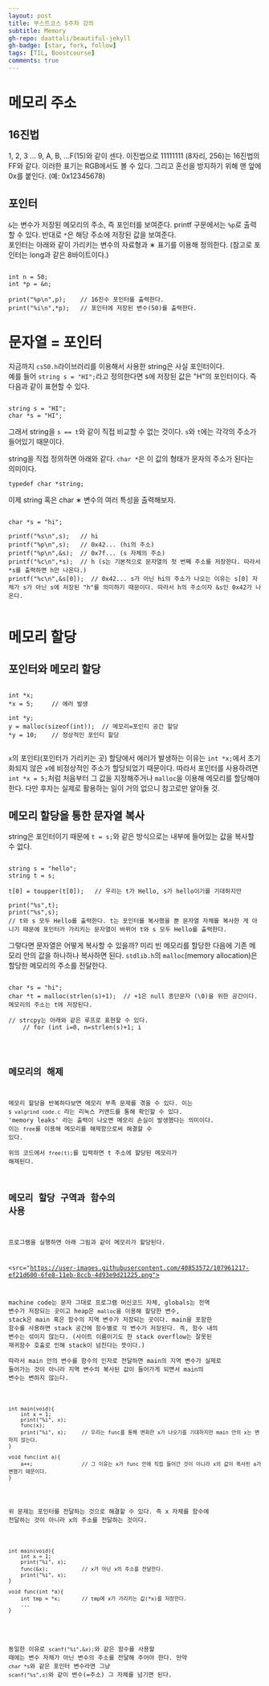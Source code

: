 ```yaml
---
layout: post
title: 부스트코스 5주차 강의
subtitle: Memory
gh-repo: daattali/beautiful-jekyll
gh-badge: [star, fork, follow]
tags: [TIL, Boostcourse]
comments: true
---
```


# 메모리 주소
## 16진법
1, 2, 3 ... 9, A, B, ...F(15)와 같이 센다. 이진법으로 11111111 (8자리, 256)는 16진법의 FF와 같다. 이러한 표기는 RGB에서도 볼 수 있다. 
그리고 혼선을 방지하기 위해 맨 앞에 0x를 붙인다. (예: 0x12345678)

## 포인터
<code>&</code>는 변수가 저장된 메모리의 주소, 즉 포인터를 보여준다. printf 구문에서는 <code>%p</code>로 출력할 수 있다. 
반대로 <code>*</code>은 해당 주소에 저장된 값을 보여준다.  
포인터는 아래와 같이 가리키는 변수의 자료형과 &#8727; 표기를 이용해 정의한다. (참고로 포인터는 long과 같은 8바이트이다.)


<pre><code>
int n = 50;
int *p = &n;

print("%p\n",p);    // 16진수 포인터를 출력한다.
print("%i\n",*p);   // 포인터에 저장된 변수(50)를 출력한다.
</code></pre>


# 문자열 = 포인터
지금까지 <code>cs50.h</code>라이브러리를 이용해서 사용한 string은 사실 포인터이다.  
예를 들어 <code>string s = "HI";</code>라고 정의한다면 s에 저장된 값은 "H"의 포인터이다. 
즉 다음과 같이 표현할 수 있다.


<pre><code>
string s = "HI";
char *s = "HI";
</code></pre>


그래서 string을 <code>s == t</code>와 같이 직접 비교할 수 없는 것이다. <code>s</code>와 <code>t</code>에는 각각의 주소가 들어있기 때문이다.

string을 직접 정의하면 아래와 같다. <code>char *</code>은 이 값의 형태가 문자의 주소가 된다는 의미이다.


<pre><code>typedef char *string;</code></pre> 


이제 string 혹은 char &#8727; 변수의 여러 특성을 출력해보자.


<pre><code>
char *s = "hi";

printf("%s\n",s);   // hi
printf("%p\n",s);   // 0x42... (hi의 주소)
printf("%p\n",&s);  // 0x7f... (s 자체의 주소)
printf("%c\n",*s);  // h (s는 기본적으로 문자열의 첫 번째 주소를 저장한다. 따라서 *s를 출력하면 h만 나온다.)
printf("%c\n",&s[0]);  // 0x42... s가 아닌 hi의 주소가 나오는 이유는 s[0] 자체가 s가 아닌 s에 저장된 "h"를 의미하기 때문이다. 따라서 h의 주소이자 &s인 0x42가 나온다. 

</code></pre>


# 메모리 할당
## 포인터와 메모리 할당


<pre><code>
int *x;
*x = 5;     // 에러 발생

int *y;
y = malloc(sizeof(int));  // 메모리=포인티 공간 할당
*y = 10;    // 정상적인 포인티 할당

</code></pre>


<code>x</code>의 포인티(포인터가 가리키는 곳) 할당에서 에러가 발생하는 이유는 <code>int *x;</code>에서 초기화되지 않은 <code>x</code>에 비정상적인 주소가 할당되었기 때문이다.
따라서 포인터를 사용하려면 <code>int *x = 5;</code>처럼 처음부터 그 값을 지정해주거나 <code>malloc</code>을 이용해 메모리를 할당해야 한다. 다만 후자는 실제로 활용하는 일이 거의 없으니 참고로만 알아둘 것.


## 메모리 할당을 통한 문자열 복사
string은 포인터이기 때문에 <code>t = s;</code>와 같은 방식으로는 내부에 들어있는 값을 복사할 수 없다.
  

<pre><code>
string s = "hello";
string t = s;

t[0] = toupper(t[0]);   // 우리는 t가 Hello, s가 hello이기를 기대하지만

print("%s",t);
print("%s",s);      
// t와 s 모두 Hello를 출력한다. t는 포인터를 복사했을 뿐 문자열 자체를 복사한 게 아니기 때문에 포인터가 가리키는 문자열이 바뀌어 t와 s 모두 Hello를 출력한다.
</code></pre>


그렇다면 문자열은 어떻게 복사할 수 있을까? 미리 빈 메모리를 할당한 다음에 기존 메모리 안의 값을 하나하나 복사하면 된다. 
<code>stdlib.h</code>의 <code>malloc</code>(memory allocation)은 할당한 메모리의 주소를 전달한다.
 
 
<pre><code>
char *s = "hi";
char *t = malloc(strlen(s)+1);  // +1은 null 종단문자 (\0)을 위한 공간이다. 메모리의 주소는 t에 저장된다.

// strcpy는 아래와 같은 루프로 표현할 수 있다. 
    // for (int i=0, n=strlen(s)+1; i<n; i++) 
    // {
    //     t[i] = s[i];
    // }

strcpy(t, s);

t[0] = toupper(t[0]);

printf("%s\n",s);   // hi
printf("%s\n",t);   // Hi
</code></pre>


## 메모리의 해제
메모리 할당을 반복하다보면 메모리 부족 문제를 겪을 수 있다. 이는 <code>$ valgrind code.c</code> 라는 리눅스 커맨드를 통해 확인할 수 있다.
'memory leaks' 라는 출력이 나오면 메모리 손실이 발생했다는 의미이다. 이는 <code>free</code>를 이용해 메모리를 해제함으로써 해결할 수 있다.  
위의 코드에서 <code>free(t);</code>를 입력하면 t 주소에 할당된 메모리가 해제된다.


## 메모리 할당 구역과 함수의 사용
프로그램을 실행하면 아래 그림과 같이 메모리가 할당된다.  


<src="https://user-images.githubusercontent.com/40853572/107961217-ef21d600-6fe8-11eb-8ccb-4d93e9d21225.png">


machine code는 문자 그대로 프로그램 머신코드 자체, globals는 전역 변수가 저장되는 곳이고
heap은 <code>malloc</code>을 이용해 할당한 변수, stack은 main 혹은 함수의 지역 변수가 저장되는 곳이다.
main을 포함한 함수를 사용하면 stack 공간에 함수별로 각 변수가 저장된다. 즉, 함수 내의 변수는 섞이지 않는다. 
(사이트 이름이기도 한 stack overflow는 잘못된 재귀함수 호출로 인해 stack이 넘친다는 뜻이다.)  
따라서 main 안의 변수를 함수의 인자로 전달하면 main의 지역 변수가 실제로 들어가는 것이 아니라 지역 변수의 복사된 값이 들어가게 되면서 main의 변수는 변하지 않는다.


<pre><code>
int main(void){
    int x = 1;
    print("%i", x);
    func(x);
    print("%i", x);     // 우리는 func를 통해 변화한 x가 나오기를 기대하지만 main 안의 x는 변하지 않는다.
}

void func(int a){
    a++;                // 그 이유는 x가 func 안에 직접 들어간 것이 아니라 x의 값이 복사된 a가 변했기 때문이다.
}
</code></pre>


위 문제는 포인터를 전달하는 것으로 해결할 수 있다. 즉 x 자체를 함수에 전달하는 것이 아니라 x의 주소를 전달하는 것이다.  


<pre><code>
int main(void){
    int x = 1;
    print("%i", x);
    func(&x);           // x가 아닌 x의 주소를 전달한다.
    print("%i", x);
}

void func(int *a){
    int tmp = *x;       // tmp에 x가 가리키는 값(*x)를 저장한다.
    ...
}

</code></pre>


동일한 이유로 <code>scanf("%i",&x);</code>와 같은 함수를 사용할 때에는 변수 자체가 아닌 변수의 주소를 전달해 주어야 한다.
만약 <code>char *s</code>와 같은 포인터 변수라면 그냥 <code>scanf("%s",s)</code>와 같이 변수(=주소) 그 자체를 넘기면 된다.  

